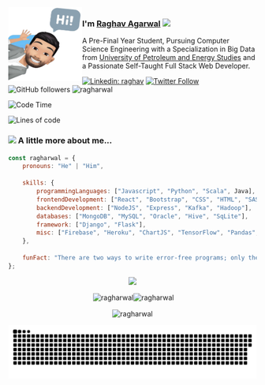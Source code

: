 <img align="left" width="150" height="150" alt="Raghav Agarwal" src="https://github.com/ragharwal/ragharwal/blob/main/assests/avatarwithoutBG.png?raw=true"/>

### I'm [Raghav Agarwal](https://ragharwal.me) <img src="https://media.giphy.com/media/WUlplcMpOCEmTGBtBW/giphy.gif" width="30"> 

A Pre-Final Year Student, Pursuing Computer Science Engineering with a Specialization in Big Data from [University of Petroleum and Energy Studies](https://www.upes.ac.in/) and a Passionate Self-Taught Full Stack Web Developer.

[![Linkedin: raghav](https://img.shields.io/badge/-ragharwal-blue?style=flat-square&logo=Linkedin&logoColor=white&link=https://www.linkedin.com/in/ragharwal/)](https://www.linkedin.com/in/ragharwal/)
[![Twitter Follow](https://img.shields.io/twitter/follow/ragharwal?label=Follow)](https://twitter.com/intent/follow?screen_name=ragharwal)
![GitHub followers](https://img.shields.io/github/followers/ragharwal?label=Follow&style=social)
<img src="https://komarev.com/ghpvc/?username=ragharwal&label=Profile%20views&color=0e75b6&style=flat" alt="ragharwal" />

![Code Time](http://img.shields.io/badge/Code%20Time-1%2C149%20hrs%207%20mins-blue)

![Lines of code](https://img.shields.io/badge/From%20Hello%20World%20I%27ve%20Written-1%20Million%20lines%20of%20code-blue)

### <img src="https://media.giphy.com/media/VgCDAzcKvsR6OM0uWg/giphy.gif" width="50"> A little more about me...  

```javascript
const ragharwal = {
    pronouns: "He" | "Him",

    skills: {
        programmingLanguages: ["Javascript", "Python", "Scala", Java],
        frontendDevelopment: ["React", "Bootstrap", "CSS", "HTML", "SASS"],
        backendDevelopment: ["NodeJS", "Express", "Kafka", "Hadoop"],
        databases: ["MongoDB", "MySQL", "Oracle", "Hive", "SqLite"],
        framework: ["Django", "Flask"],
        misc: ["Firebase", "Heroku", "ChartJS", "TensorFlow", "Pandas", "OpenCV"]
    },

    funFact: "There are two ways to write error-free programs; only the third one works"
};
```

<p align="center">
  <img src="https://capsule-render.vercel.app/api?type=waving&color=gradient&height=60&section=footer"/>
</p>


<p align="center">&nbsp;<img width="480" src="https://github-readme-stats.vercel.app/api?username=ragharwal&theme=tokyonight&show_icons=true&locale=en" alt="ragharwal" /><img width="480" src="https://github-readme-streak-stats.herokuapp.com/?user=ragharwal&theme=tokyonight&show_icons=true&locale=en" alt="ragharwal" /></p>
<p align="center"><img align="center" src="https://github-readme-stats.vercel.app/api/top-langs?username=ragharwal&theme=tokyonight&show_icons=true&locale=en&layout=compact" alt="ragharwal" /></p>

<p align="center">
  <img src="https://github.com/ragharwal/ragharwal/raw/output/github-contribution-grid-snake.svg" alt="snake"></center>
</p>
